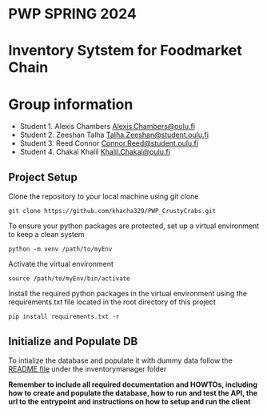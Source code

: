 # PWP SPRING 2024
# Inventory Sytstem for Foodmarket Chain
# Group information
* Student 1. Alexis Chambers	Alexis.Chambers@oulu.fi
* Student 2. Zeeshan	Talha	Talha.Zeeshan@student.oulu.fi
* Student 3. Reed	Connor	Connor.Reed@student.oulu.fi
* Student 4. Chakal	Khalil	Khalil.Chakal@oulu.fi


## Project Setup

Clone the repository to your local machine using git clone
```
git clone https://github.com/khacha329/PWP_CrustyCrabs.git
```
To ensure your python packages are protected, set up a virtual environment to keep a clean system

```
python -m venv /path/to/myEnv
```
Activate the virtual environment

```
source /path/to/myEnv/bin/activate
```
Install the required python packages in the virtual environment using the requirements.txt file located in the root directory of this project

```
pip install requirements.txt -r
```

## Initialize and Populate DB

To intialize the database and populate it with dummy data follow the [README file](https://github.com/khacha329/PWP_CrustyCrabs/blob/talha-dev%232/inventorymanager/README.md) under the inventorymanager folder




__Remember to include all required documentation and HOWTOs, including how to create and populate the database, how to run and test the API, the url to the entrypoint and instructions on how to setup and run the client__


